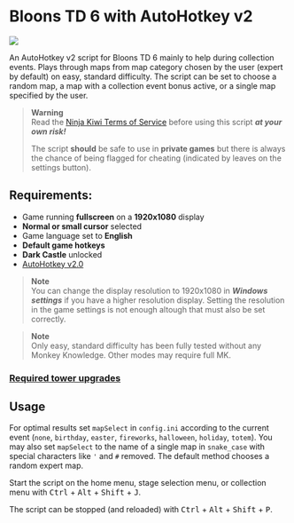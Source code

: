 # Bloons TD 6 with AutoHotkey v2

[![](https://dcbadge.vercel.app/api/server/nzJgMjt)](https://discord.gg/nzJgMjt)

An AutoHotkey v2 script for Bloons TD 6 mainly to help during collection events. Plays through maps
from map category chosen by the user (expert by default) on easy, standard difficulty. The script
can be set to choose a random map, a map with a collection event bonus active, or a single map
specified by the user.

> **Warning**  
> Read the [Ninja Kiwi Terms of Service](https://ninjakiwi.com/terms) before using this script
> **_at your own risk!_**
>
> The script **should** be safe to use in **private games** but there is always the chance of being
> flagged for cheating (indicated by leaves on the settings button).

## Requirements:
- Game running **fullscreen** on a **1920x1080** display
- **Normal or small cursor** selected
- Game language set to **English**
- **Default game hotkeys**
- **Dark Castle** unlocked
- [AutoHotkey v2.0](https://www.autohotkey.com/)

> **Note**  
> You can change the display resolution to 1920x1080 in **_Windows settings_** if you have a higher
> resolution display. Setting the resolution in the game settings is not enough altough that must
> also be set correctly.

> **Note**  
> Only easy, standard difficulty has been fully tested without any Monkey Knowledge. Other
> modes may require full MK.

### [Required tower upgrades](/docs/required_towers.md)

## Usage
For optimal results set `mapSelect` in `config.ini` according to the current event (`none`,
`birthday`, `easter`, `fireworks`, `halloween`, `holiday`, `totem`). You may also set `mapSelect`
to the name of a single map in `snake_case` with special characters like `'` and `#` removed. The
default method chooses a random expert map.

Start the script on the home menu, stage selection menu, or collection menu with <kbd>Ctrl</kbd> +
<kbd>Alt</kbd> + <kbd>Shift</kbd> + <kbd>J</kbd>.

The script can be stopped (and reloaded) with <kbd>Ctrl</kbd> + <kbd>Alt</kbd> + <kbd>Shift</kbd> +
<kbd>P</kbd>.
